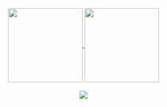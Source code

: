 <div align="center">
<a href="https://github.com/anuraghazra/github-readme-stats">
  <img height="150" align="center" src="https://github-readme-stats.vercel.app/api?username=dylandibeneditto&count_private=true&show_icons=true&include_all_commits=true&hide_border=true&hide_title=true" />
</a>
<a href="https://github.com/anuraghazra/github-readme-stats">
  <img height="150" align="center" src="https://github-readme-stats.vercel.app/api/top-langs/?username=dylandibeneditto&langs_count=20&hide_title=true&hide_border=true&layout=compact" />
</a>
</div>
<br>
<div align="center">
  <img src="https://komarev.com/ghpvc/?username=dylandibeneditto" />
</div>
